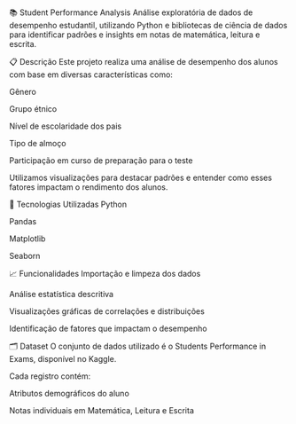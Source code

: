 📚 Student Performance Analysis
Análise exploratória de dados de desempenho estudantil, utilizando Python e bibliotecas de ciência de dados para identificar padrões e insights em notas de matemática, leitura e escrita.

📋 Descrição
Este projeto realiza uma análise de desempenho dos alunos com base em diversas características como:

Gênero

Grupo étnico

Nível de escolaridade dos pais

Tipo de almoço

Participação em curso de preparação para o teste

Utilizamos visualizações para destacar padrões e entender como esses fatores impactam o rendimento dos alunos.

🚀 Tecnologias Utilizadas
Python

Pandas

Matplotlib

Seaborn

📈 Funcionalidades
Importação e limpeza dos dados

Análise estatística descritiva

Visualizações gráficas de correlações e distribuições

Identificação de fatores que impactam o desempenho

🗂️ Dataset
O conjunto de dados utilizado é o Students Performance in Exams, disponível no Kaggle.

Cada registro contém:

Atributos demográficos do aluno

Notas individuais em Matemática, Leitura e Escrita
